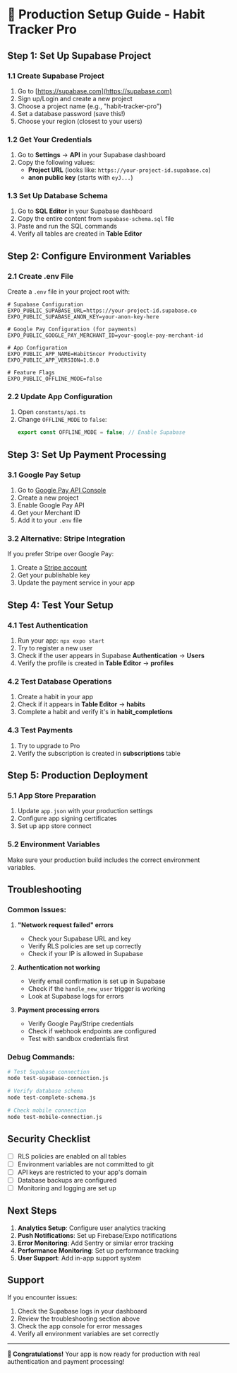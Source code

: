 # 🚀 Production Setup Guide - Habit Tracker Pro

## Step 1: Set Up Supabase Project

### 1.1 Create Supabase Project
1. Go to [https://supabase.com](https://supabase.com)
2. Sign up/Login and create a new project
3. Choose a project name (e.g., "habit-tracker-pro")
4. Set a database password (save this!)
5. Choose your region (closest to your users)

### 1.2 Get Your Credentials
1. Go to **Settings** → **API** in your Supabase dashboard
2. Copy the following values:
   - **Project URL** (looks like: `https://your-project-id.supabase.co`)
   - **anon public key** (starts with `eyJ...`)

### 1.3 Set Up Database Schema
1. Go to **SQL Editor** in your Supabase dashboard
2. Copy the entire content from `supabase-schema.sql` file
3. Paste and run the SQL commands
4. Verify all tables are created in **Table Editor**

## Step 2: Configure Environment Variables

### 2.1 Create .env File
Create a `.env` file in your project root with:

```env
# Supabase Configuration
EXPO_PUBLIC_SUPABASE_URL=https://your-project-id.supabase.co
EXPO_PUBLIC_SUPABASE_ANON_KEY=your-anon-key-here

# Google Pay Configuration (for payments)
EXPO_PUBLIC_GOOGLE_PAY_MERCHANT_ID=your-google-pay-merchant-id

# App Configuration
EXPO_PUBLIC_APP_NAME=HabitSncer Productivity
EXPO_PUBLIC_APP_VERSION=1.0.0

# Feature Flags
EXPO_PUBLIC_OFFLINE_MODE=false
```

### 2.2 Update App Configuration
1. Open `constants/api.ts`
2. Change `OFFLINE_MODE` to `false`:
   ```typescript
   export const OFFLINE_MODE = false; // Enable Supabase
   ```

## Step 3: Set Up Payment Processing

### 3.1 Google Pay Setup
1. Go to [Google Pay API Console](https://pay.google.com/business/console/)
2. Create a new project
3. Enable Google Pay API
4. Get your Merchant ID
5. Add it to your `.env` file

### 3.2 Alternative: Stripe Integration
If you prefer Stripe over Google Pay:

1. Create a [Stripe account](https://stripe.com)
2. Get your publishable key
3. Update the payment service in your app

## Step 4: Test Your Setup

### 4.1 Test Authentication
1. Run your app: `npx expo start`
2. Try to register a new user
3. Check if the user appears in Supabase **Authentication** → **Users**
4. Verify the profile is created in **Table Editor** → **profiles**

### 4.2 Test Database Operations
1. Create a habit in your app
2. Check if it appears in **Table Editor** → **habits**
3. Complete a habit and verify it's in **habit_completions**

### 4.3 Test Payments
1. Try to upgrade to Pro
2. Verify the subscription is created in **subscriptions** table

## Step 5: Production Deployment

### 5.1 App Store Preparation
1. Update `app.json` with your production settings
2. Configure app signing certificates
3. Set up app store connect

### 5.2 Environment Variables
Make sure your production build includes the correct environment variables.

## Troubleshooting

### Common Issues:

1. **"Network request failed" errors**
   - Check your Supabase URL and key
   - Verify RLS policies are set up correctly
   - Check if your IP is allowed in Supabase

2. **Authentication not working**
   - Verify email confirmation is set up in Supabase
   - Check if the `handle_new_user` trigger is working
   - Look at Supabase logs for errors

3. **Payment processing errors**
   - Verify Google Pay/Stripe credentials
   - Check if webhook endpoints are configured
   - Test with sandbox credentials first

### Debug Commands:
```bash
# Test Supabase connection
node test-supabase-connection.js

# Verify database schema
node test-complete-schema.js

# Check mobile connection
node test-mobile-connection.js
```

## Security Checklist

- [ ] RLS policies are enabled on all tables
- [ ] Environment variables are not committed to git
- [ ] API keys are restricted to your app's domain
- [ ] Database backups are configured
- [ ] Monitoring and logging are set up

## Next Steps

1. **Analytics Setup**: Configure user analytics tracking
2. **Push Notifications**: Set up Firebase/Expo notifications
3. **Error Monitoring**: Add Sentry or similar error tracking
4. **Performance Monitoring**: Set up performance tracking
5. **User Support**: Add in-app support system

## Support

If you encounter issues:
1. Check the Supabase logs in your dashboard
2. Review the troubleshooting section above
3. Check the app console for error messages
4. Verify all environment variables are set correctly

---

**🎉 Congratulations!** Your app is now ready for production with real authentication and payment processing!
